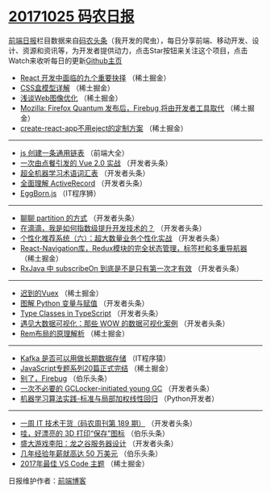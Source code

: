 # [20171025 码农日报](https://toutiao.qdkfweb.cn/date/2017/10/25)

[前端日报](https://qdkfweb.cn/c/news)栏目数据来自[码农头条](https://toutiao.qdkfweb.cn/)（我开发的爬虫），每日分享前端、移动开发、设计、资源和资讯等，为开发者提供动力，点击Star按钮来关注这个项目，点击Watch来收听每日的更新[Github主页](https://github.com/kujian/frontendDaily)
* [React 开发中面临的九个重要抉择](https://toutiao.qdkfweb.cn/54542.html) （稀土掘金）
* [CSS盒模型详解](https://toutiao.qdkfweb.cn/54537.html) （稀土掘金）
* [浅谈Web图像优化](https://toutiao.qdkfweb.cn/54529.html) （稀土掘金）
* [Mozilla: Firefox Quantum 发布后，Firebug 将由开发者工具取代](https://toutiao.qdkfweb.cn/54532.html) （稀土掘金）
* [create-react-app不用eject的定制方案](https://toutiao.qdkfweb.cn/54533.html) （稀土掘金）

***
* [js 创建一条通用链表](https://toutiao.qdkfweb.cn/54600.html) （前端大全）
* [一次由点餐引发的 Vue 2.0 实战](https://toutiao.qdkfweb.cn/54560.html) （开发者头条）
* [超全机器学习术语词汇表](https://toutiao.qdkfweb.cn/54571.html) （开发者头条）
* [全面理解 ActiveRecord](https://toutiao.qdkfweb.cn/54561.html) （开发者头条）
* [EggBorn.js](https://toutiao.qdkfweb.cn/54613.html) （IT程序狮）

***
* [聊聊 partition 的方式](https://toutiao.qdkfweb.cn/54573.html) （开发者头条）
* [在滴滴，我是如何指数级提升开发技术的？](https://toutiao.qdkfweb.cn/54563.html) （开发者头条）
* [个性化推荐系统（六）：超大数量业务个性化实战](https://toutiao.qdkfweb.cn/54575.html) （开发者头条）
* [React-Navigation库，Redux模块的完全状态管理，标签栏和多重导航器](https://toutiao.qdkfweb.cn/54528.html) （稀土掘金）
* [RxJava 中 subscribeOn 到底是不是只有第一次才有效](https://toutiao.qdkfweb.cn/54577.html) （开发者头条）

***
* [迟到的Vuex](https://toutiao.qdkfweb.cn/54539.html) （稀土掘金）
* [图解 Python 变量与赋值](https://toutiao.qdkfweb.cn/54566.html) （开发者头条）
* [Type Classes in TypeScript](https://toutiao.qdkfweb.cn/54578.html) （开发者头条）
* [遇见大数据可视化：那些 WOW 的数据可视化案例](https://toutiao.qdkfweb.cn/54567.html) （开发者头条）
* [Rem布局的原理解析](https://toutiao.qdkfweb.cn/54530.html) （稀土掘金）

***
* [Kafka 是否可以用做长期数据存储](https://toutiao.qdkfweb.cn/54608.html) （IT程序猿）
* [JavaScript专题系列20篇正式完结](https://toutiao.qdkfweb.cn/54531.html) （稀土掘金）
* [别了，Firebug](https://toutiao.qdkfweb.cn/54609.html) （伯乐头条）
* [一次不必要的 GCLocker-initiated young GC](https://toutiao.qdkfweb.cn/54569.html) （开发者头条）
* [机器学习算法实践-标准与局部加权线性回归](https://toutiao.qdkfweb.cn/54599.html) （Python开发者）

***
* [一周 IT 技术干货（码农周刊第 189 期）](https://toutiao.qdkfweb.cn/54559.html) （开发者头条）
* [哇，好漂亮的 3D 打印“保存”图标](https://toutiao.qdkfweb.cn/54610.html) （伯乐头条）
* [盛大游戏李阳：龙之谷服务器设计](https://toutiao.qdkfweb.cn/54570.html) （开发者头条）
* [几年经验年薪就高达 50 万美元](https://toutiao.qdkfweb.cn/54611.html) （伯乐头条）
* [2017年最佳 VS Code 主题](https://toutiao.qdkfweb.cn/54534.html) （稀土掘金）

日报维护作者：[前端博客](https://qdkfweb.cn/) 